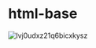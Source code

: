 # html-base

![lvj0udxz21q6bicxkysz](https://user-images.githubusercontent.com/63687573/182698134-efd69514-b941-4d7f-91da-051f8bce6307.jpg)
